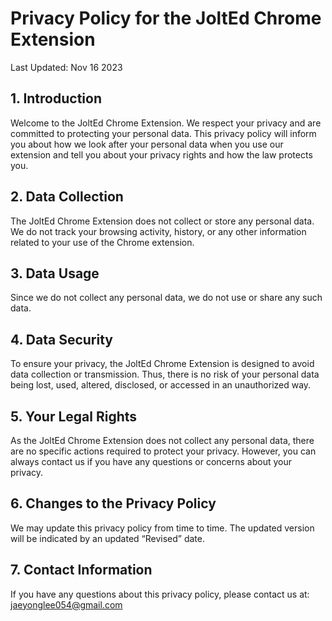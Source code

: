 # Privacy Policy for the JoltEd Chrome Extension
Last Updated: Nov 16 2023

## 1. Introduction
Welcome to the JoltEd Chrome Extension. We respect your privacy and are committed to protecting your personal data. This privacy policy will inform you about how we look after your personal data when you use our extension and tell you about your privacy rights and how the law protects you.

## 2. Data Collection
The JoltEd Chrome Extension does not collect or store any personal data. We do not track your browsing activity, history, or any other information related to your use of the Chrome extension.

## 3. Data Usage
Since we do not collect any personal data, we do not use or share any such data.

## 4. Data Security
To ensure your privacy, the JoltEd Chrome Extension is designed to avoid data collection or transmission. Thus, there is no risk of your personal data being lost, used, altered, disclosed, or accessed in an unauthorized way.

## 5. Your Legal Rights
As the JoltEd Chrome Extension does not collect any personal data, there are no specific actions required to protect your privacy. However, you can always contact us if you have any questions or concerns about your privacy.

## 6. Changes to the Privacy Policy
We may update this privacy policy from time to time. The updated version will be indicated by an updated “Revised” date.

## 7. Contact Information
If you have any questions about this privacy policy, please contact us at: jaeyonglee054@gmail.com
